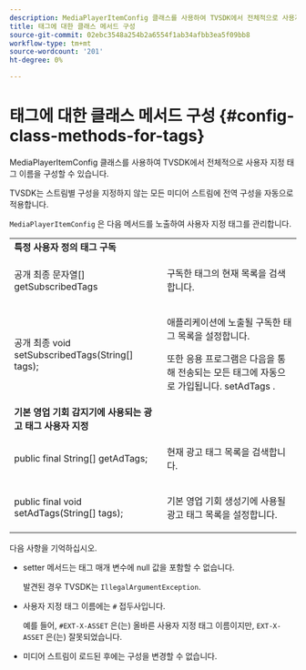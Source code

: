 ```yaml
---
description: MediaPlayerItemConfig 클래스를 사용하여 TVSDK에서 전체적으로 사용자 지정 태그 이름을 구성할 수 있습니다.
title: 태그에 대한 클래스 메서드 구성
source-git-commit: 02ebc3548a254b2a6554f1ab34afbb3ea5f09bb8
workflow-type: tm+mt
source-wordcount: '201'
ht-degree: 0%

---
```


# 태그에 대한 클래스 메서드 구성 {#config-class-methods-for-tags}

MediaPlayerItemConfig 클래스를 사용하여 TVSDK에서 전체적으로 사용자 지정 태그 이름을 구성할 수 있습니다.

TVSDK는 스트림별 구성을 지정하지 않는 모든 미디어 스트림에 전역 구성을 자동으로 적용합니다.

`MediaPlayerItemConfig` 은 다음 메서드를 노출하여 사용자 지정 태그를 관리합니다.

<table id="table_B37A6C75270D47BC99258F2884AD6905"> 
 <tbody> 
  <tr> 
   <td colname="col1"> <b>특정 사용자 정의 태그 구독</b> </td> 
   <td colname="col2"> </td> 
  </tr> 
  <tr> 
   <td colname="col1"> <span class="codeph"> 공개 최종 문자열[] getSubscribedTags </span> </td> 
   <td colname="col2"> <p>구독한 태그의 현재 목록을 검색합니다. </p> </td> 
  </tr> 
  <tr> 
   <td colname="col1"> <span class="codeph"> 공개 최종 void setSubscribedTags(String[] tags); </span> </td> 
   <td colname="col2"> <p>애플리케이션에 노출될 구독한 태그 목록을 설정합니다. </p> <p>또한 응용 프로그램은 다음을 통해 전송되는 모든 태그에 자동으로 가입됩니다. <span class="codeph"> setAdTags </span>. </p> </td> 
  </tr> 
  <tr> 
   <td colname="col1"> <b>기본 영업 기회 감지기에 사용되는 광고 태그 사용자 지정</b> </td> 
   <td colname="col2"> </td> 
  </tr> 
  <tr> 
   <td colname="col1"> <span class="codeph"> public final String[] getAdTags; </span> </td> 
   <td colname="col2"> <p>현재 광고 태그 목록을 검색합니다. </p> </td> 
  </tr> 
  <tr> 
   <td colname="col1"> <span class="codeph"> public final void setAdTags(String[] tags); </span> </td> 
   <td colname="col2"> <p>기본 영업 기회 생성기에 사용될 광고 태그 목록을 설정합니다. </p> </td> 
  </tr> 
 </tbody> 
</table>

다음 사항을 기억하십시오.

* setter 메서드는 태그 매개 변수에 null 값을 포함할 수 없습니다.

  발견된 경우 TVSDK는 `IllegalArgumentException`.
* 사용자 지정 태그 이름에는 `#` 접두사입니다.

  예를 들어, `#EXT-X-ASSET` 은(는) 올바른 사용자 지정 태그 이름이지만, `EXT-X-ASSET` 은(는) 잘못되었습니다.

* 미디어 스트림이 로드된 후에는 구성을 변경할 수 없습니다.
